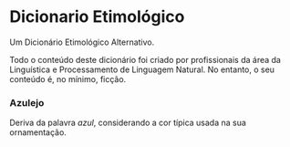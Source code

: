 # Dicionario Etimológico

Um Dicionário Etimológico Alternativo.

Todo o conteúdo deste dicionário foi criado por profissionais da área da Linguística e Processamento de Linguagem Natural.
No entanto, o seu conteúdo é, no mínimo, ficção.


### Azulejo

Deriva da palavra _azul_, considerando a cor típica usada na sua ornamentação.

